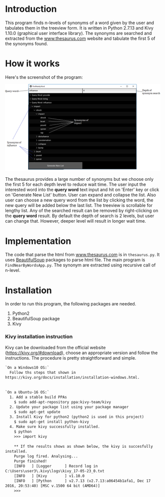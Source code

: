 # Introduction
This program finds n-levels of synonyms of a word given by the user and tabulates them in the treeview form. It is written in Python 2.7.13 and Kivy 1.10.0 (graphical user interface library). The synonyms are searched and extracted from the www.thesaurus.com website and tabulate the first 5 of the synonyms found. 

# How it works
Here's the screenshot of the program:

![alt text][Screenshot]

The thesaurus provides a large number of synonyms but we choose only the first 5 for each depth level to reduce wait time. The user input the interested word into the **query word** text input and hit on 'Enter' key or click on 'Generate New List' button. User can expand and collapse the list. Also user can choose a new query word from the list by clicking the word, the new query will be added below the last list. The treeview is scrollable for lengthy list. Any of the searched result can be removed by right-clicking on the **query word** result. By default the depth of search is 2 levels, but user can change that. However, deeper level will result in longer wait time.

# Implementation
The code that parse the html from www.thesaurus.com is in `thesaurus.py`. It uses [BeautifulSoup][1] packages to parse html file. The main program is `FindNearByWordsApp.py`. The synonym are extracted using recursive call of n-level.

# Installation
In order to run this program, the following packages are needed.
 1. Python2
 2. BeautifulSoup package
 3. Kivy

### Kivy installation instruction
Kivy can be downloaded from the official website (https://kivy.org/#download), choose an appropriate version and follow the   instructions. The procedure is pretty straightforward and simple. 

    `On a Windows10 OS:`
      Follow ths steps that shown in https://kivy.org/docs/installation/installation-windows.html.
      

    `On a Ubuntu-16 OS:`
      1. Add a stable build PPAs
        $ sudo add-apt-repository ppa:kivy-team/kivy
      2. Update your package list using your package manager
        $ sudo apt-get update
      3. Install Kivy for python2 (python2 is used in this project)
        $ sudo apt-get install python-kivy
      4. Make sure kivy successfully installed.
        $ python
        >>> import kivy
        
        ** If the results shows as shown below, the kivy is succesfully installed.
        Purge log fired. Analysing...
        Purge finished!
        [INFO   ] [Logger      ] Record log in C:\Users\user3\.kivy\logs\kivy_17-05-23_0.txt
        [INFO   ] [Kivy        ] v1.10.0
        [INFO   ] [Python      ] v2.7.13 (v2.7.13:a06454b1afa1, Dec 17 2016, 20:53:40) [MSC v.1500 64 bit (AMD64)]
        >>>

[Screenshot]: https://github.com/yenng/Dictionary/blob/master/Document/Image/SynonymsExample.PNG 
[1]: https://www.crummy.com/software/BeautifulSoup/bs4/doc/
